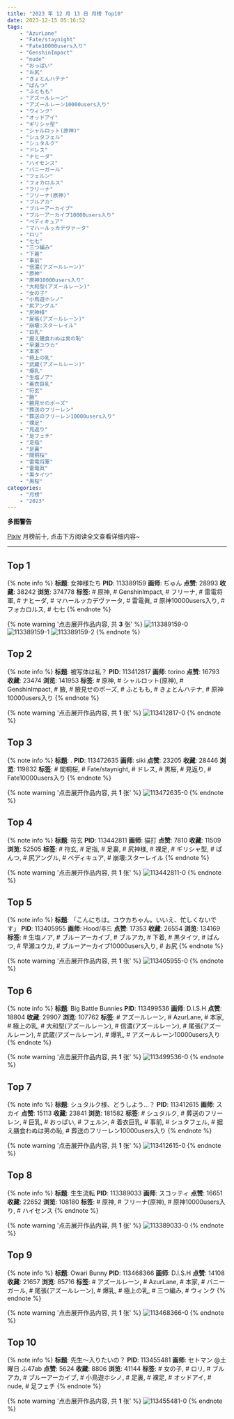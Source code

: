 ```yaml
---
title: "2023 年 12 月 13 日 月榜 Top10"
date: 2023-12-15 05:16:52
tags:
    - "AzurLane"
    - "Fate/staynight"
    - "Fate10000users入り"
    - "GenshinImpact"
    - "nude"
    - "おっぱい"
    - "お尻"
    - "きょとんハテナ"
    - "ぱんつ"
    - "ふともも"
    - "アズールレーン"
    - "アズールレーン10000users入り"
    - "ウィンク"
    - "オッドアイ"
    - "ギリシャ型"
    - "シャルロット(原神)"
    - "シュタフェル"
    - "シュタルク"
    - "ドレス"
    - "ナヒーダ"
    - "ハイセンス"
    - "バニーガール"
    - "フェルン"
    - "フォカロルス"
    - "フリーナ"
    - "フリーナ(原神)"
    - "ブルアカ"
    - "ブルーアーカイブ"
    - "ブルーアーカイブ10000users入り"
    - "ペディキュア"
    - "マハールッカデヴァータ"
    - "ロリ"
    - "七七"
    - "三つ編み"
    - "下着"
    - "事前"
    - "信濃(アズールレーン)"
    - "原神"
    - "原神10000users入り"
    - "大和型(アズールレーン)"
    - "女の子"
    - "小鳥遊ホシノ"
    - "尻アングル"
    - "尻神様"
    - "尾張(アズールレーン)"
    - "崩壊:スターレイル"
    - "巨乳"
    - "据え膳食わぬは男の恥"
    - "早瀬ユウカ"
    - "本家"
    - "極上の乳"
    - "武蔵(アズールレーン)"
    - "爆乳"
    - "生塩ノア"
    - "着衣巨乳"
    - "符玄"
    - "腋"
    - "腋見せのポーズ"
    - "葬送のフリーレン"
    - "葬送のフリーレン10000users入り"
    - "裸足"
    - "見返り"
    - "足フェチ"
    - "足指"
    - "足裏"
    - "間桐桜"
    - "雷電将軍"
    - "雷電眞"
    - "黒タイツ"
    - "黒桜"
categories:
    - "月榜"
    - "2023"
---
```


<i class="fa fa-triangle-exclamation"></i>**多图警告**<i class="fa fa-triangle-exclamation"></i>

[Pixiv](https://www.pixiv.net/) 月榜前十, 点击下方阅读全文查看详细内容~

<!-- more -->

---

## Top 1

{% note info %}
**标题**: 女神様たち
**PID**: 113389159 **画师**: ぢゅん
**点赞**: 28993 **收藏**: 38242 **浏览**: 374778
**标签**: # 原神, # GenshinImpact, # フリーナ, # 雷電将軍, # ナヒーダ, # マハールッカデヴァータ, # 雷電眞, # 原神10000users入り, # フォカロルス, # 七七
{% endnote %}

{% note warning '点击展开作品内容, 共 **3** 张' %}
![113389159-0](https://i.pixiv.re/img-original/img/2023/11/14/00/00/47/113389159_p0.jpg)
![113389159-1](https://i.pixiv.re/img-original/img/2023/11/14/00/00/47/113389159_p1.jpg)
![113389159-2](https://i.pixiv.re/img-original/img/2023/11/14/00/00/47/113389159_p2.jpg)
{% endnote %}

## Top 2

{% note info %}
**标题**: 被写体は私？
**PID**: 113412817 **画师**: torino
**点赞**: 16793 **收藏**: 23474 **浏览**: 141953
**标签**: # 原神, # シャルロット(原神), # GenshinImpact, # 腋, # 腋見せのポーズ, # ふともも, # きょとんハテナ, # 原神10000users入り
{% endnote %}

{% note warning '点击展开作品内容, 共 **1** 张' %}
![113412817-0](https://i.pixiv.re/img-original/img/2023/11/15/00/00/23/113412817_p0.jpg)
{% endnote %}

## Top 3

{% note info %}
**标题**: .
**PID**: 113472635 **画师**: siki
**点赞**: 23205 **收藏**: 28446 **浏览**: 119832
**标签**: # 間桐桜, # Fate/staynight, # ドレス, # 黒桜, # 見返り, # Fate10000users入り
{% endnote %}

{% note warning '点击展开作品内容, 共 **1** 张' %}
![113472635-0](https://i.pixiv.re/img-original/img/2023/11/17/14/01/37/113472635_p0.jpg)
{% endnote %}

## Top 4

{% note info %}
**标题**: 符玄
**PID**: 113442811 **画师**: 猫打
**点赞**: 7810 **收藏**: 11509 **浏览**: 52505
**标签**: # 符玄, # 足指, # 足裏, # 尻神様, # 裸足, # ギリシャ型, # ぱんつ, # 尻アングル, # ペディキュア, # 崩壊:スターレイル
{% endnote %}

{% note warning '点击展开作品内容, 共 **1** 张' %}
![113442811-0](https://i.pixiv.re/img-original/img/2023/11/16/06/42/14/113442811_p0.jpg)
{% endnote %}

## Top 5

{% note info %}
**标题**: 「こんにちは。ユウカちゃん。いいえ、忙しくないです」
**PID**: 113405955 **画师**: Hood/후드
**点赞**: 17353 **收藏**: 26554 **浏览**: 134169
**标签**: # 生塩ノア, # ブルーアーカイブ, # ブルアカ, # 下着, # 黒タイツ, # ぱんつ, # 早瀬ユウカ, # ブルーアーカイブ10000users入り, # お尻
{% endnote %}

{% note warning '点击展开作品内容, 共 **1** 张' %}
![113405955-0](https://i.pixiv.re/img-original/img/2023/11/14/19/54/54/113405955_p0.png)
{% endnote %}

## Top 6

{% note info %}
**标题**: Big Battle Bunnies
**PID**: 113499536 **画师**: D.I.S.H
**点赞**: 18804 **收藏**: 29907 **浏览**: 107762
**标签**: # アズールレーン, # AzurLane, # 本家, # 極上の乳, # 大和型(アズールレーン), # 信濃(アズールレーン), # 尾張(アズールレーン), # 武蔵(アズールレーン), # 爆乳, # アズールレーン10000users入り
{% endnote %}

{% note warning '点击展开作品内容, 共 **1** 张' %}
![113499536-0](https://i.pixiv.re/img-original/img/2023/11/18/13/39/46/113499536_p0.jpg)
{% endnote %}

## Top 7

{% note info %}
**标题**: シュタルク様、どうしよう…？
**PID**: 113412615 **画师**: スカイ
**点赞**: 15113 **收藏**: 23841 **浏览**: 181582
**标签**: # シュタルク, # 葬送のフリーレン, # 巨乳, # おっぱい, # フェルン, # 着衣巨乳, # 事前, # シュタフェル, # 据え膳食わぬは男の恥, # 葬送のフリーレン10000users入り
{% endnote %}

{% note warning '点击展开作品内容, 共 **1** 张' %}
![113412615-0](https://i.pixiv.re/img-original/img/2023/11/14/23/55/43/113412615_p0.jpg)
{% endnote %}

## Top 8

{% note info %}
**标题**: 生生流転
**PID**: 113389033 **画师**: スコッティ
**点赞**: 16651 **收藏**: 22652 **浏览**: 108180
**标签**: # 原神, # フリーナ(原神), # 原神10000users入り, # ハイセンス
{% endnote %}

{% note warning '点击展开作品内容, 共 **1** 张' %}
![113389033-0](https://i.pixiv.re/img-original/img/2023/11/14/00/00/14/113389033_p0.jpg)
{% endnote %}

## Top 9

{% note info %}
**标题**: Owari Bunny
**PID**: 113468366 **画师**: D.I.S.H
**点赞**: 14108 **收藏**: 21657 **浏览**: 85716
**标签**: # アズールレーン, # AzurLane, # 本家, # バニーガール, # 尾張(アズールレーン), # 爆乳, # 極上の乳, # 三つ編み, # ウィンク
{% endnote %}

{% note warning '点击展开作品内容, 共 **1** 张' %}
![113468366-0](https://i.pixiv.re/img-original/img/2023/11/17/08/18/54/113468366_p0.jpg)
{% endnote %}

## Top 10

{% note info %}
**标题**: 先生～入りたいの？
**PID**: 113455481 **画师**: セトマン @土曜日 ふ47ab
**点赞**: 5624 **收藏**: 8806 **浏览**: 41144
**标签**: # 女の子, # ロリ, # ブルアカ, # ブルーアーカイブ, # 小鳥遊ホシノ, # 足裏, # 裸足, # オッドアイ, # nude, # 足フェチ
{% endnote %}

{% note warning '点击展开作品内容, 共 **1** 张' %}
![113455481-0](https://i.pixiv.re/img-original/img/2023/11/16/20/35/53/113455481_p0.png)
{% endnote %}
